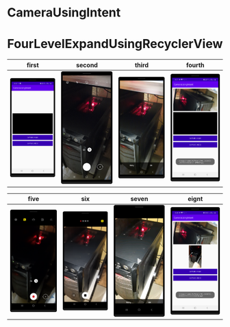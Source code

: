 # CameraUsingIntent
FourLevelExpandUsingRecyclerView
==========

| first      | second      | third   | fourth     |
|------------|-------------|-------------|-------------|
| <img src="https://github.com/rohitnotes/CameraUsingIntent/blob/master/screen/1.png" width="250"> | <img src="https://github.com/rohitnotes/CameraUsingIntent/blob/master/screen/2.png" width="250"> | <img src="https://github.com/rohitnotes/CameraUsingIntent/blob/master/screen/3.png" width="250">| <img src="https://github.com/rohitnotes/CameraUsingIntent/blob/master/screen/4.png" width="250">|

| five      | six      | seven   | eignt    |
|------------|-------------|-------------|-------------|
| <img src="https://github.com/rohitnotes/CameraUsingIntent/blob/master/screen/5.png" width="250"> | <img src="https://github.com/rohitnotes/CameraUsingIntent/blob/master/screen/6.png" width="250"> | <img src="https://github.com/rohitnotes/CameraUsingIntent/blob/master/screen/7.png" width="250">| <img src="https://github.com/rohitnotes/CameraUsingIntent/blob/master/screen/8.png" width="250">|
